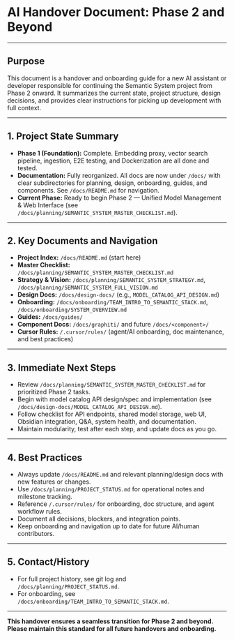 # AI Handover Document: Phase 2 and Beyond

---

## Purpose
This document is a handover and onboarding guide for a new AI assistant or developer responsible for continuing the Semantic System project from Phase 2 onward. It summarizes the current state, project structure, design decisions, and provides clear instructions for picking up development with full context.

---

## 1. Project State Summary
- **Phase 1 (Foundation):** Complete. Embedding proxy, vector search pipeline, ingestion, E2E testing, and Dockerization are all done and tested.
- **Documentation:** Fully reorganized. All docs are now under `/docs/` with clear subdirectories for planning, design, onboarding, guides, and components. See `/docs/README.md` for navigation.
- **Current Phase:** Ready to begin Phase 2 — Unified Model Management & Web Interface (see `/docs/planning/SEMANTIC_SYSTEM_MASTER_CHECKLIST.md`).

---

## 2. Key Documents and Navigation
- **Project Index:** `/docs/README.md` (start here)
- **Master Checklist:** `/docs/planning/SEMANTIC_SYSTEM_MASTER_CHECKLIST.md`
- **Strategy & Vision:** `/docs/planning/SEMANTIC_SYSTEM_STRATEGY.md`, `/docs/planning/SEMANTIC_SYSTEM_FULL_VISION.md`
- **Design Docs:** `/docs/design-docs/` (e.g., `MODEL_CATALOG_API_DESIGN.md`)
- **Onboarding:** `/docs/onboarding/TEAM_INTRO_TO_SEMANTIC_STACK.md`, `/docs/onboarding/SYSTEM_OVERVIEW.md`
- **Guides:** `/docs/guides/`
- **Component Docs:** `/docs/graphiti/` and future `/docs/<component>/`
- **Cursor Rules:** `/.cursor/rules/` (agent/AI onboarding, doc maintenance, and best practices)

---

## 3. Immediate Next Steps
- Review `/docs/planning/SEMANTIC_SYSTEM_MASTER_CHECKLIST.md` for prioritized Phase 2 tasks.
- Begin with model catalog API design/spec and implementation (see `/docs/design-docs/MODEL_CATALOG_API_DESIGN.md`).
- Follow checklist for API endpoints, shared model storage, web UI, Obsidian integration, Q&A, system health, and documentation.
- Maintain modularity, test after each step, and update docs as you go.

---

## 4. Best Practices
- Always update `/docs/README.md` and relevant planning/design docs with new features or changes.
- Use `/docs/planning/PROJECT_STATUS.md` for operational notes and milestone tracking.
- Reference `/.cursor/rules/` for onboarding, doc structure, and agent workflow rules.
- Document all decisions, blockers, and integration points.
- Keep onboarding and navigation up to date for future AI/human contributors.

---

## 5. Contact/History
- For full project history, see git log and `/docs/planning/PROJECT_STATUS.md`.
- For onboarding, see `/docs/onboarding/TEAM_INTRO_TO_SEMANTIC_STACK.md`.

---

**This handover ensures a seamless transition for Phase 2 and beyond. Please maintain this standard for all future handovers and onboarding.**
